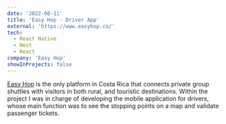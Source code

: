 ```yaml
---
date: '2022-08-11'
title: 'Easy Hop - Driver App'
external: 'https://www.easyhop.co/'
tech:
  - React Native
  - Nest
  - React
company: 'Easy Hop'
showInProjects: false
---
```


[Easy Hop](https://www.easyhop.co/) is the only platform in Costa Rica that connects private group shuttles with visitors in both rural, and touristic destinations. Within the project I was in charge of developing the mobile application for drivers, whose main function was to see the stopping points on a map and validate passenger tickets.
